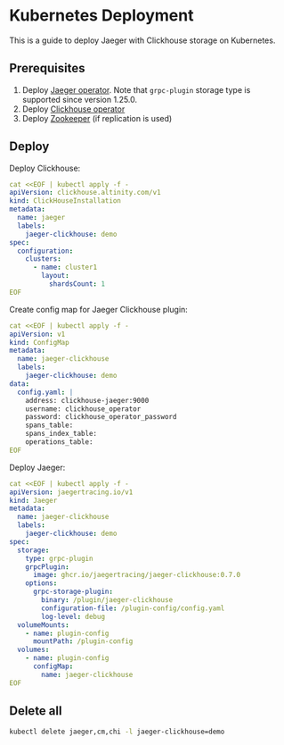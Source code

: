 # Kubernetes Deployment

This is a guide to deploy Jaeger with Clickhouse storage on Kubernetes.

## Prerequisites

1. Deploy [Jaeger operator](https://github.com/jaegertracing/jaeger-operator). Note that `grpc-plugin` storage type is supported since version 1.25.0.
2. Deploy [Clickhouse operator](https://github.com/Altinity/clickhouse-operator)
3. Deploy [Zookeeper](https://github.com/Altinity/clickhouse-operator/blob/master/docs/replication_setup.md) (if replication is used)

## Deploy

Deploy Clickhouse:

```yaml
cat <<EOF | kubectl apply -f -
apiVersion: clickhouse.altinity.com/v1
kind: ClickHouseInstallation
metadata:
  name: jaeger
  labels:
    jaeger-clickhouse: demo
spec:
  configuration:
    clusters:
      - name: cluster1
        layout:
          shardsCount: 1
EOF
```

Create config map for Jaeger Clickhouse plugin:

```yaml
cat <<EOF | kubectl apply -f -
apiVersion: v1
kind: ConfigMap
metadata:
  name: jaeger-clickhouse
  labels:
    jaeger-clickhouse: demo
data:
  config.yaml: |
    address: clickhouse-jaeger:9000
    username: clickhouse_operator
    password: clickhouse_operator_password
    spans_table:
    spans_index_table:
    operations_table:
EOF
```

Deploy Jaeger:

```yaml
cat <<EOF | kubectl apply -f -
apiVersion: jaegertracing.io/v1
kind: Jaeger
metadata:
  name: jaeger-clickhouse
  labels:
    jaeger-clickhouse: demo
spec:
  storage:
    type: grpc-plugin
    grpcPlugin:
      image: ghcr.io/jaegertracing/jaeger-clickhouse:0.7.0
    options:
      grpc-storage-plugin:
        binary: /plugin/jaeger-clickhouse
        configuration-file: /plugin-config/config.yaml
        log-level: debug
  volumeMounts:
    - name: plugin-config
      mountPath: /plugin-config
  volumes:
    - name: plugin-config
      configMap:
        name: jaeger-clickhouse
EOF
```

## Delete all

```bash
kubectl delete jaeger,cm,chi -l jaeger-clickhouse=demo
```
